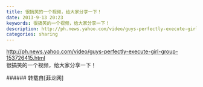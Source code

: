 ```yaml
---
title: 很搞笑的一个视频，给大家分享一下！
date: 2013-9-13 20:23
keywords: 很搞笑的一个视频，给大家分享一下！
description: http://ph.news.yahoo.com/video/guys-perfectly-execute-girl-group-153726415.html很搞笑的一个视频，给大家分享一下！
categories: sharing
---
```

<td class="t_f" id="postmessage_48999">

<a href="http://ph.news.yahoo.com/video/guys-perfectly-execute-girl-group-153726415.html" target="_blank">http://ph.news.yahoo.com/video/guys-perfectly-execute-girl-group-153726415.html</a><br/>
很搞笑的一个视频，给大家分享一下！<br/>
</td>
###### 转载自[菲龙网]